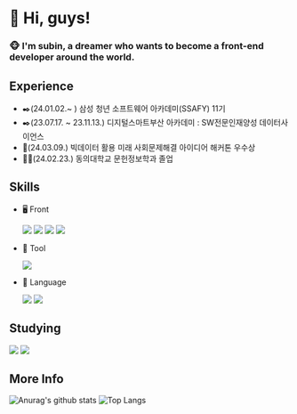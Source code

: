 # 👋 Hi, guys! 
### 🐵 I'm subin, a dreamer who wants to become a front-end developer around the world.

## Experience
- ✒️(24.01.02.~ ) 삼성 청년 소프트웨어 아카데미(SSAFY) 11기   
- ✒️(23.07.17. ~ 23.11.13.) 디지털스마트부산 아카데미 : SW전문인재양성 데이터사이언스
- 🔔(24.03.09.) 빅데이터 활용 미래 사회문제해결 아이디어 해커톤 우수상
- 👩‍🎓(24.02.23.) 동의대학교 문헌정보학과 졸업

## Skills
- 🖥️ Front
  <div>
    <img src="https://img.shields.io/badge/react-61DAFB?style=flat&logo=react&logoColor=white"/>
    <img src="https://img.shields.io/badge/vuejs-4FC08D?style=flat&logo=vuedotjs&logoColor=white"/>
    <img src="https://img.shields.io/badge/HTML5-E34F26?style=flat&logo=vuedotjs&logoColor=white"/>
    <img src="https://img.shields.io/badge/CSS3-1572B6?style=flat&logo=vuedotjs&logoColor=white"/>
  </div>

- 🤖 Tool
  <div>
    <img src="https://img.shields.io/badge/git-F05032?style=flat&logo=python&logoColor=white"/>
  </div>
  
- 🎨 Language
  <div>
    <img src="https://img.shields.io/badge/python-3776AB?style=flat&logo=python&logoColor=white"/>
    <img src="https://img.shields.io/badge/javascript-F7DF1E?style=flat&logo=javascript&logoColor=white"/>
  </div>
## Studying
<div>
  <img src="https://img.shields.io/badge/react-61DAFB?style=flat&logo=react&logoColor=white"/>
  <img src="https://img.shields.io/badge/typescript-3178C6?style=flat&logo=typescript&logoColor=white"/>
</div>

## More Info
![Anurag's github stats](https://github-readme-stats.vercel.app/api?username=Subiniiie&show_icons=true&theme=gruvbox)
![Top Langs](https://github-readme-stats.vercel.app/api/top-langs/?username=Subiniiie&layout=compact&theme=gruvbox)

